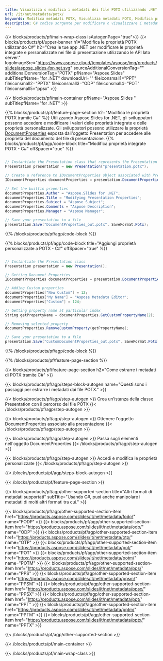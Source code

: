 ```yaml
---
title: Visualizza o modifica i metadati dei file POTX utilizzando .NET
url: /it/net/metadata/potx/
keywords: Modifica metadati POTX, Visualizza metadati POTX, Modifica proprietà POTX, Visualizza proprietà POTX
description: C# codice sorgente per modificare o visualizzare i metadati del formato POTX.
---
```


{{< blocks/products/pf/main-wrap-class isAutogenPage="true">}}
{{< blocks/products/pf/upper-banner h1="Modifica le proprietà POTX utilizzando C#" h2="Crea le tue app .NET per modificare le proprietà integrate e personalizzate nei file di presentazione utilizzando le API lato server." logoImageSrc="https://www.aspose.cloud/templates/aspose/img/products/slides/aspose_slides-for-net.svg" sourceAdditionalConversionTag="" additionalConversionTag="POTX" pfName="Aspose.Slides" subTitlepfName="for .NET" downloadUrl="" fileiconsmall1="PPT" fileiconsmall2="PPTX" fileiconsmall3="ODP" fileiconsmall4="POT" fileiconsmall5="ppsx" >}}

{{< blocks/products/pf/main-container pfName="Aspose.Slides " subTitlepfName="for .NET" >}}

{{% blocks/products/pf/feature-page-section  h2="Modifica le proprietà POTX tramite C#" %}}
Utilizzando Aspose.Slides for .NET, gli sviluppatori possono accedere e modificare i valori delle proprietà integrate e delle proprietà personalizzate. Gli sviluppatori possono utilizzare la proprietà [DocumentProperties](https://reference.aspose.com/slides/net/aspose.slides/documentproperties/) esposta dall'oggetto Presentation per accedere alle proprietà del documento del file di presentazione.
{{% blocks/products/pf/agp/code-block title="Modifica proprietà integrate POTX - C#" offSpacer="true" %}}

```cs

// Instantiate the Presentation class that represents the Presentation
Presentation presentation = new Presentation("presentation.potx");

// Create a reference to IDocumentProperties object associated with Presentation
IDocumentProperties documentProperties = presentation.DocumentProperties;

// Set the builtin properties
documentProperties.Author = "Aspose.Slides for .NET";
documentProperties.Title = "Modifying Presentation Properties";
documentProperties.Subject = "Aspose Subject";
documentProperties.Comments = "Aspose Description";
documentProperties.Manager = "Aspose Manager";

// Save your presentation to a file
presentation.Save("DocumentProperties_out.potx", SaveFormat.Potx);
```

{{% /blocks/products/pf/agp/code-block %}}

{{% blocks/products/pf/agp/code-block title="Aggiungi proprietà personalizzate a POTX - C#" offSpacer="true" %}}

```cs

// Instantiate the Presentation class
Presentation presentation = new Presentation();

// Getting Document Properties
IDocumentProperties documentProperties = presentation.DocumentProperties;

// Adding Custom properties
documentProperties["New Custom"] = 12;
documentProperties["My Name"] = "Aspose Metadata Editor";
documentProperties["Custom"] = 124;

// Getting property name at particular index
String getPropertyName = documentProperties.GetCustomPropertyName(2);

// Removing selected property
documentProperties.RemoveCustomProperty(getPropertyName);

// Save your presentation to a file
presentation.Save("CustomDocumentProperties_out.potx", SaveFormat.Potx);
```

{{% /blocks/products/pf/agp/code-block %}}

{{% /blocks/products/pf/feature-page-section %}}

{{< blocks/products/pf/feature-page-section  h2="Come estrarre i metadati di POTX tramite C#" >}}

{{< blocks/products/pf/agp/steps-block-autogen name="Questi sono i passaggi per estrarre i metadati dai file POTX." >}}

{{< blocks/products/pf/agp/step-autogen >}}
Crea un'istanza della classe Presentation con il percorso del file POTX
{{< /blocks/products/pf/agp/step-autogen >}}

{{< blocks/products/pf/agp/step-autogen >}}
Ottenere l'oggetto DocumentProperties associato alla presentazione
{{< /blocks/products/pf/agp/step-autogen >}}

{{< blocks/products/pf/agp/step-autogen >}}
Passa sugli elementi nell'oggetto DocumentProperties
{{< /blocks/products/pf/agp/step-autogen >}}

{{< blocks/products/pf/agp/step-autogen >}}
Accedi e modifica le proprietà personalizzate
{{< /blocks/products/pf/agp/step-autogen >}}

{{< /blocks/products/pf/agp/steps-block-autogen >}}

{{< /blocks/products/pf/feature-page-section >}}

{{< blocks/products/pf/agp/other-supported-section title="Altri formati di metadati supportati" subTitle="Usando C#, puoi anche manipolare i metadati di molti altri formati tra cui." >}}

{{< blocks/products/pf/agp/other-supported-section-item href="https://products.aspose.com/slides/it/net/metadata/fodp/" name="FODP" >}}
{{< blocks/products/pf/agp/other-supported-section-item href="https://products.aspose.com/slides/it/net/metadata/odp/" name="ODP" >}}
{{< blocks/products/pf/agp/other-supported-section-item href="https://products.aspose.com/slides/it/net/metadata/otp/" name="OTP" >}}
{{< blocks/products/pf/agp/other-supported-section-item href="https://products.aspose.com/slides/it/net/metadata/pot/" name="POT" >}}
{{< blocks/products/pf/agp/other-supported-section-item href="https://products.aspose.com/slides/it/net/metadata/potm/" name="POTM" >}}
{{< blocks/products/pf/agp/other-supported-section-item href="https://products.aspose.com/slides/it/net/metadata/pps/" name="PPS" >}}
{{< blocks/products/pf/agp/other-supported-section-item href="https://products.aspose.com/slides/it/net/metadata/ppsm/" name="PPSM" >}}
{{< blocks/products/pf/agp/other-supported-section-item href="https://products.aspose.com/slides/it/net/metadata/ppsx/" name="PPSX" >}}
{{< blocks/products/pf/agp/other-supported-section-item href="https://products.aspose.com/slides/it/net/metadata/ppt/" name="PPT" >}}
{{< blocks/products/pf/agp/other-supported-section-item href="https://products.aspose.com/slides/it/net/metadata/pptm/" name="PPTM" >}}
{{< blocks/products/pf/agp/other-supported-section-item href="https://products.aspose.com/slides/it/net/metadata/pptx/" name="PPTX" >}}


{{< /blocks/products/pf/agp/other-supported-section >}}

{{< /blocks/products/pf/main-container >}}
    
{{< /blocks/products/pf/main-wrap-class >}}
